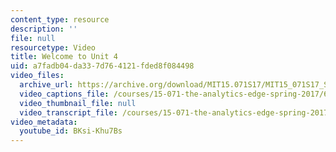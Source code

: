 ```yaml
---
content_type: resource
description: ''
file: null
resourcetype: Video
title: Welcome to Unit 4
uid: a7fadb04-da33-7d76-4121-fded8f084498
video_files:
  archive_url: https://archive.org/download/MIT15.071S17/MIT15_071S17_Session_4.1.01_300k.mp4
  video_captions_file: /courses/15-071-the-analytics-edge-spring-2017/69b3261ea6085ae486cb11dfc9a69f5d_BKsi-Khu7Bs.vtt
  video_thumbnail_file: null
  video_transcript_file: /courses/15-071-the-analytics-edge-spring-2017/e8784a3ab0762054e8b632b779d64451_BKsi-Khu7Bs.pdf
video_metadata:
  youtube_id: BKsi-Khu7Bs
---
```

